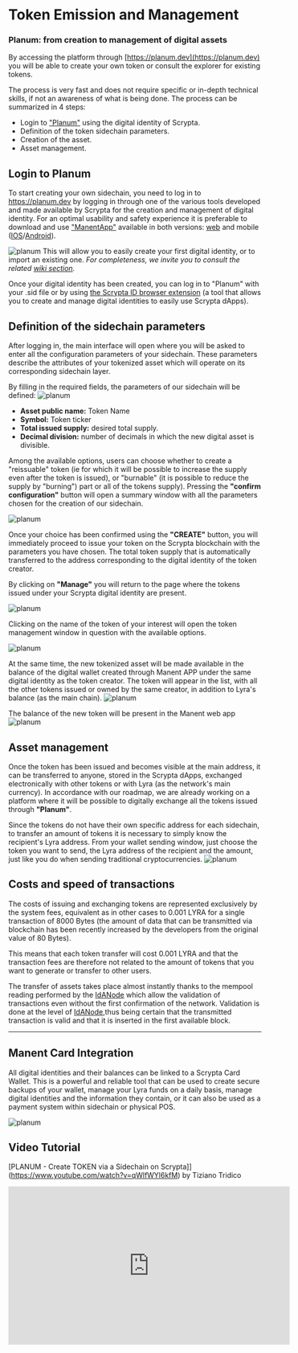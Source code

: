 # Token Emission and Management
### Planum: from creation to management of digital assets

By accessing the platform through [https://planum.dev](https://planum.dev) you will be able to create your own token or consult the explorer for existing tokens.

The process is very fast and does not require specific or in-depth technical skills, if not an awareness of what is being done.
The process can be summarized in 4 steps:

- Login to ["Planum"](https://planum.dev) using the digital identity of Scrypta.
- Definition of the token sidechain parameters.
- Creation of the asset.
- Asset management.

## Login to Planum 

To start creating your own sidechain, you need to log in to https://planum.dev by logging in through one of the various tools developed and made available by Scrypta for the creation and management of digital identity.
For an optimal usability and safety experience it is preferable to download and use ["ManentApp"](https://manent.app) available in both versions: [web](https://web.manent.app) and mobile ([IOS](https://apps.apple.com/us/app/scrypta-manent/id1484816083)/[Android](https://play.google.com/store/apps/details?id=foundation.scrypta.manent)).

![planum](./assets/planum/manent_link.png)
This will allow you to easily create your first digital identity, or to import an existing one.
*For completeness, we invite you to consult the related [wiki section](https://wiki.scryptachain.org/developers/scryptaid).*

Once your digital identity has been created, you can log in to "Planum" with your .sid file or by using [the Scrypta ID browser extension](https://id.scryptachain.org/) (a tool that allows you to create and manage digital identities to easily use Scrypta dApps).

## Definition of the sidechain parameters

After logging in, the main interface will open where you will be asked to enter all the configuration parameters of your sidechain.
These parameters describe the attributes of your tokenized asset which will operate on its corresponding sidechain layer.

By filling in the required fields, the parameters of our sidechain will be defined:
![planum](./assets/planum/token_creation.png)

- **Asset public name:** Token Name
- **Symbol:** Token ticker
- **Total issued supply:** desired total supply.
- **Decimal division:** number of decimals in which the new digital asset is divisible.

Among the available options, users can choose whether to create a "reissuable" token (ie for which it will be possible to increase the supply even after the token is issued), or "burnable" (it is possible to reduce the supply by "burning") part or all of the tokens supply).
Pressing the **"confirm configuration"** button will open a summary window with all the parameters chosen for the creation of our sidechain.

![planum](./assets/planum/create_confirm.png)

Once your choice has been confirmed using the **"CREATE"** button, you will immediately proceed to issue your token on the Scrypta blockchain with the parameters you have chosen. The total token supply that is automatically transferred to the address corresponding to the digital identity of the token creator.

By clicking on **"Manage"** you will return to the page where the tokens issued under your Scrypta digital identity are present.

![planum](./assets/planum/token_page.png)

Clicking on the name of the token of your interest will open the token management window in question with the available options.

![planum](./assets/planum/token_management.png)

At the same time, the new tokenized asset will be made available in the balance of the digital wallet created through Manent APP under the same digital identity as the token creator.
The token will appear in the list, with all the other tokens issued or owned by the same creator, in addition to Lyra's balance (as the main chain).
![planum](./assets/planum/manent_app.png)

The balance of the new token will be present in the Manent web app
![planum](./assets/planum/manent_webapp.png)

## Asset management
Once the token has been issued and becomes visible at the main address, it can be transferred to anyone, stored in the Scrypta dApps, exchanged electronically with other tokens or with Lyra (as the network's main currency).
In accordance with our roadmap, we are already working on a platform where it will be possible to digitally exchange all the tokens issued through **"Planum"**.

Since the tokens do not have their own specific address for each sidechain, to transfer an amount of tokens it is necessary to simply know the recipient's Lyra address.
From your wallet sending window, just choose the token you want to send, the Lyra address of the recipient and the amount, just like you do when sending traditional cryptocurrencies.
![planum](./assets/planum/send_token.png)

## Costs and speed of transactions
The costs of issuing and exchanging tokens are represented exclusively by the system fees, equivalent as in other cases to 0.001 LYRA for a single transaction of 8000 Bytes (the amount of data that can be transmitted via blockchain has been recently increased by the developers from the original value of 80 Bytes).

This means that each token transfer will cost 0.001 LYRA and that the transaction fees are therefore not related to the amount of tokens that you want to generate or transfer to other users.

The transfer of assets takes place almost instantly thanks to the mempool reading performed by the [IdANode](https://wiki.scryptachain.org/developers/ida-node) which allow the validation of transactions even without the first confirmation of the network.
Validation is done at the level of [IdANode](https://wiki.scryptachain.org/developers/ida-node),thus being certain that the transmitted transaction is valid and that it is inserted in the first available block.

***

## Manent Card Integration
All digital identities and their balances can be linked to a Scrypta Card Wallet. This is a powerful and reliable tool that can be used to create secure backups of your wallet, manage your Lyra funds on a daily basis, manage digital identities and the information they contain, or it can also be used as a payment system within sidechain or physical POS.

![planum](./assets/planum/card.png)

## Video Tutorial

[PLANUM - Create TOKEN via a Sidechain on Scrypta]](https://www.youtube.com/watch?v=qWlfWYl6kfM) by Tiziano Tridico

<iframe width="560" height="315" src="https://www.youtube.com/embed/qWlfWYl6kfM" frameborder="0" allow="accelerometer; autoplay; encrypted-media; gyroscope; picture-in-picture" allowfullscreen></iframe>